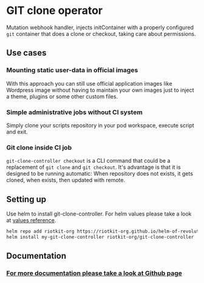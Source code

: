 GIT clone operator
==================

Mutation webhook handler, injects initContainer with a properly configured `git` container that does a clone or checkout, taking care about permissions.


Use cases
--------

### Mounting static user-data in official images

With this approach you can still use official application images like Wordpress image without having to maintain your own images
just to inject a theme, plugins or some other custom files.

### Simple administrative jobs without CI system

Simply clone your scripts repository in your pod workspace, execute script and exit.

### Git clone inside CI job

`git-clone-controller checkout` is a CLI command that could be a replacement of `git clone` and `git checkout`.
It's advantage is that it is designed to be running automatic: When repository does not exists, it gets cloned, when exists, then updated with remote.


Setting up
----------

Use helm to install git-clone-controller. For helm values please take a look at [values reference](https://github.com/riotkit-org/git-clone-controller/blob/main/helm/git-clone-controller/values.yaml).

```bash
helm repo add riotkit-org https://riotkit-org.github.io/helm-of-revolution/
helm install my-git-clone-controller riotkit-org/git-clone-controller                
```

Documentation
-------------

### [For more documentation please take a look at Github page](https://github.com/riotkit-org/git-clone-controller)

